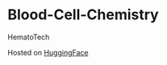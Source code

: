 # Blood-Cell-Chemistry
HematoTech

Hosted on [HuggingFace](https://huggingface.co/spaces/AustinL/HematoTech)
